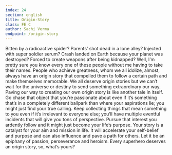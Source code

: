 ```yaml
---
index: 24
section: english
title: Origin-Story
class: FE C
author: Sachi Verma
endpoint: /origin-story
---
```


Bitten by a radioactive spider? Parents’ shot dead in a lone alley? Injected with super soldier serum? Crash landed on Earth because your planet was destroyed? Forced to create weapons after being kidnapped? Well, I’m pretty sure you know every one of these people without me having to take their names. People who achieve greatness, whom we all idolize, almost, always have an origin story that compelled them to follow a certain path and make themselves memorable. We all deserve origin stories but we can’t wait for the universe or destiny to send something extraordinary our way. Paving our way to creating our own origin story is like another tale in itself. Go chase that object that you’re passionate about even if it’s something that’s in a completely different ballpark than where your aspirations lie; you might just find your true calling. Keep collecting things that mean something to you even if it’s irrelevant to everyone else; you’ll have multiple eventful incidents that will give you tons of perspective. Pursue that interest you ardently follow and it might just become your life’s purpose. Your story is a catalyst for your aim and mission in life. It will accelerate your self-belief and purpose and can also influence and pave a path for others. Let it be an epiphany of passion, perseverance and heroism. Every superhero deserves an origin story, so, what’s yours?
